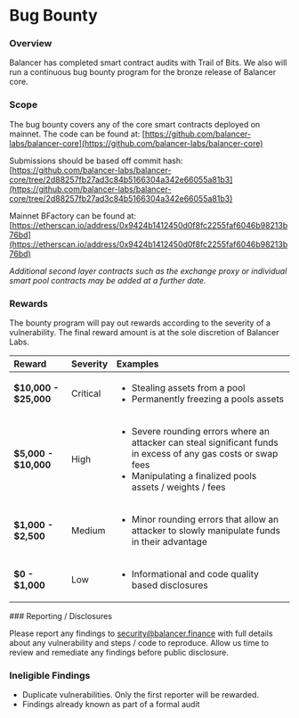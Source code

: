 # Bug Bounty

### Overview

Balancer has completed smart contract audits with Trail of Bits. We also will run a continuous bug bounty program for the bronze release of Balancer core.

### Scope

The bug bounty covers any of the core smart contracts deployed on mainnet. The code can be found at: [https://github.com/balancer-labs/balancer-core](https://github.com/balancer-labs/balancer-core)

Submissions should be based off commit hash: [https://github.com/balancer-labs/balancer-core/tree/2d88257fb27ad3c84b5166304a342e66055a81b3](https://github.com/balancer-labs/balancer-core/tree/2d88257fb27ad3c84b5166304a342e66055a81b3)

Mainnet BFactory can be found at: [https://etherscan.io/address/0x9424b1412450d0f8fc2255faf6046b98213b76bd](https://etherscan.io/address/0x9424b1412450d0f8fc2255faf6046b98213b76bd)

_Additional second layer contracts such as the exchange proxy or individual smart pool contracts may be added at a further date._

### Rewards

The bounty program will pay out rewards according to the severity of a vulnerability. The final reward amount is at the sole discretion of Balancer Labs.

<table>
  <thead>
    <tr>
      <th style="text-align:left">Reward</th>
      <th style="text-align:left">Severity</th>
      <th style="text-align:left">Examples</th>
    </tr>
  </thead>
  <tbody>
    <tr>
      <td style="text-align:left"><b>$10,000 - $25,000</b>
      </td>
      <td style="text-align:left">Critical</td>
      <td style="text-align:left">
        <ul>
          <li>Stealing assets from a pool</li>
          <li>Permanently freezing a pools assets</li>
        </ul>
      </td>
    </tr>
    <tr>
      <td style="text-align:left"><b>$5,000 - $10,000</b>
      </td>
      <td style="text-align:left">High</td>
      <td style="text-align:left">
        <ul>
          <li>Severe rounding errors where an attacker can steal significant funds in
            excess of any gas costs or swap fees</li>
          <li>Manipulating a finalized pools assets / weights / fees</li>
        </ul>
      </td>
    </tr>
    <tr>
      <td style="text-align:left"><b>$1,000 - $2,500</b>
      </td>
      <td style="text-align:left">Medium</td>
      <td style="text-align:left">
        <ul>
          <li>Minor rounding errors that allow an attacker to slowly manipulate funds
            in their advantage</li>
        </ul>
      </td>
    </tr>
    <tr>
      <td style="text-align:left"><b>$0 - $1,000</b>
      </td>
      <td style="text-align:left">Low</td>
      <td style="text-align:left">
        <ul>
          <li>Informational and code quality based disclosures</li>
        </ul>
      </td>
    </tr>
  </tbody>
</table>### Reporting / Disclosures

Please report any findings to [security@balancer.finance](mailto:security@balancer.finance) with full details about any vulnerability and steps / code to reproduce. Allow us time to review and remediate any findings before public disclosure.

### Ineligible Findings

* Duplicate vulnerabilities. Only the first reporter will be rewarded.
* Findings already known as part of a formal audit

